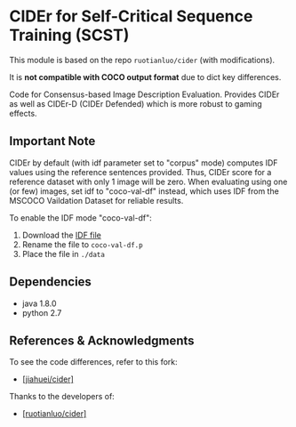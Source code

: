 CIDEr for Self-Critical Sequence Training (SCST)
===================

This module is based on the repo `ruotianluo/cider` (with modifications).

It is **not compatible with COCO output format** due to dict key differences.

Code for Consensus-based Image Description Evaluation. Provides CIDEr as well as
CIDEr-D (CIDEr Defended) which is more robust to gaming effects.


## Important Note

CIDEr by default (with idf parameter set to "corpus" mode) computes IDF values 
using the reference sentences provided. 
Thus, CIDEr score for a reference dataset with only 1 image will be zero. 
When evaluating using one (or few) images, set idf to "coco-val-df" instead, 
which uses IDF from the MSCOCO Vaildation Dataset for reliable results.

To enable the IDF mode "coco-val-df":
1. Download the [IDF file](https://github.com/ruotianluo/cider/blob/dbb3960165d86202ed3c417b412a000fc8e717f3/data/coco-val.p)
1. Rename the file to `coco-val-df.p`
1. Place the file in `./data`


## Dependencies
- java 1.8.0
- python 2.7


## References & Acknowledgments
To see the code differences, refer to this fork:
- [[jiahuei/cider]](https://github.com/jiahuei/cider/tree/04ffd3387eec051afd12bb4785da73483b80c406)

Thanks to the developers of:
- [[ruotianluo/cider]](https://github.com/ruotianluo/cider/tree/dbb3960165d86202ed3c417b412a000fc8e717f3)

